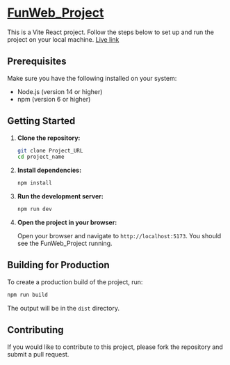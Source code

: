 # [FunWeb_Project](https://nishanthnaa52.github.io/FunWeb_Project/)

This is a Vite React project. Follow the steps below to set up and run the project on your local machine.
[Live link](https://nishanthnaa52.github.io/FunWeb_Project/)

## Prerequisites

Make sure you have the following installed on your system:

- Node.js (version 14 or higher)
- npm (version 6 or higher)

## Getting Started

1. **Clone the repository:**

    ```bash
    git clone Project_URL
    cd project_name
    ```

2. **Install dependencies:**

    ```bash
    npm install
    ```

3. **Run the development server:**

    ```bash
    npm run dev
    ```

4. **Open the project in your browser:**

    Open your browser and navigate to `http://localhost:5173`. You should see the FunWeb_Project running.

## Building for Production

To create a production build of the project, run:

```bash
npm run build
```

The output will be in the `dist` directory.

## Contributing

If you would like to contribute to this project, please fork the repository and submit a pull request.
